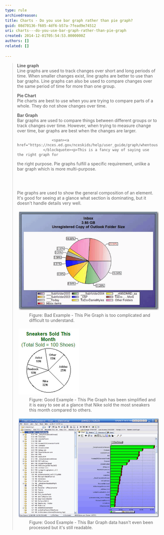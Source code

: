 ```yaml
---
type: rule
archivedreason: 
title: Charts - Do you use bar graph rather than pie graph?
guid: 08d70136-f605-4df6-b57a-7fead9e74512
uri: charts---do-you-use-bar-graph-rather-than-pie-graph
created: 2014-12-01T05:54:53.0000000Z
authors: []
related: []

---
```



<blockquote><p><strong>Line graph</strong><br>Line graphs are used to track changes over short
 and long periods of time. When smaller changes exist, line graphs are 
better to use than bar graphs. Line graphs can also be used to compare 
changes over the same period of time for more than one group.</p><p><strong>Pie Chart</strong><br>Pie charts are best to use when you are trying to compare parts of a whole. They do not show changes over time.</p><p><strong>Bar Graph</strong><br>Bar graphs are used to compare things between 
different groups or to track changes over time. However, when trying to 
measure change over time, bar graphs are best when the changes are 
larger.</p>

                    <span><a href="https://nces.ed.gov/nceskids/help/user_guide/graph/whentouse.asp">https://nces.ed.gov/nceskids/help/user_guide/graph/whentouse.asp</a> </span>
                </blockquote><p>This is a fancy way of saying use the right graph for
 the right purpose. Pie graphs fulfill a specific requirement, unlike a 
bar graph which is more multi-purpose.</p>
<br><excerpt class='endintro'></excerpt><br>
<p>Pie graphs are used to show the general composition of an element. It's good for seeing at a glance what section is dominating, but it doesn't handle details very well.</p><dl class="badImage"><dt> 
      <img src="../../assets/PieGraph.gif" alt="Bad Label" style="margin:5px;" /> 
   </dt><dd> Figure: Bad Example - This Pie Graph is too complicated and difficult to understand.</dd></dl><dl class="goodImage"><dt> 
      <img src="../../assets/PieGraph-Good.jpg" alt="Good Label" style="margin:5px;" /> 
   </dt><dd> Figure: Good Example - This Pie Graph has been simplified and it is easy to see at a glance that Nike sold the most sneakers this month compared to others.</dd></dl><dl class="goodImage"><dt> 
      <img src="../../assets/BarGraph.gif" alt="Good Label" style="margin:5px;width:650px;" /> 
   </dt><dd> Figure: Good Example - This Bar Graph data hasn't even been processed but it's still readable.</dd></dl>


